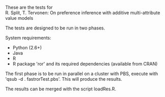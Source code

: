 These are the tests for  
R. Split, T. Tervonen: On preference inference with additive multi-attribute value models  

The tests are designed to be run in two phases.


System requirements:
- Python (2.6+)
- Java
- R
- R package 'ror' and its required dependencies (available from CRAN)

The first phase is to be run in parallel on a cluster with PBS, 
execute with 'qsub -d . fastrorTest.pbs'. This will produce the results.

The results can be merged with the script loadRes.R.


